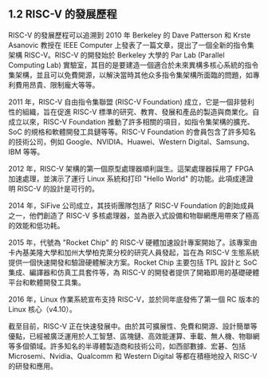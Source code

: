 ## 1.2 RISC-V 的發展歷程

RISC-V 的發展歷程可以追溯到 2010 年 Berkeley 的 Dave Patterson 和 Krste Asanovic 教授在 IEEE Computer 上發表了一篇文章，提出了一個全新的指令集架構 RISC-V。RISC-V 的開發始於 Berkeley 大學的 Par Lab (Parallel Computing Lab) 實驗室，其目的是要建造一個適合於未來異構多核心系統的指令集架構，並且可以免費開源，以解決當時其他众多指令集架構所面臨的問題，如專利費用昂貴、限制龐大等等。 

2011 年，RISC-V 自由指令集聯盟 (RISC-V Foundation) 成立，它是一個非營利性的組織，旨在促進 RISC-V 標準的研究、教育、發展和產品的製造與商業化。自成立以來，RISC-V Foundation 推動了許多相關的項目，如指令集架構的擴充、SoC 的規格和軟體開發工具鏈等等。RISC-V Foundation 的會員包含了許多知名的技術公司，例如 Google、NVIDIA、Huawei、Western Digital、Samsung、IBM 等等。

2012 年，RISC-V 架構的第一個原型處理器順利誕生。這架處理器採用了 FPGA 加速處理，並演示了運行 Linux 系統和打印 "Hello World" 的功能。此項成達證明 RISC-V 的設計是可行的。

2014 年，SiFive 公司成立，其技術團隊包括了 RISC-V Foundation 的創始成員之一，他們創造了 RISC-V 多核處理器，並為嵌入式設備和物聯網應用帶來了極高的效能和低功耗。

2015 年，代號為 "Rocket Chip" 的 RISC-V 硬體加速設計專案開始了。該專案由卡內基美隆大學和加州大學柏克萊分校的研究人員發起，旨在為 RISC-V 生態系統提供一個快速開發和驗證硬體解決方案。Rocket Chip 主要包括 TPL 設計と SoC 集成、編譯器和仿真工具套件等，為 RISC-V 的開發者提供了開箱即用的基礎硬體平台和軟體開發工具集。

2016 年，Linux 作業系統宣布支持 RISC-V，並於同年底發佈了第一個 RC 版本的 Linux 核心（v4.10）。

截至目前，RISC-V 正在快速發展中。由於其可擴展性、免費和開源、設計簡單等優點，已經被廣泛運用於人工智慧、區塊鏈、高效能運算、車載、無人機、物聯網等多個領域。許多知名的半導體製造商和技術公司，如西部數據、宏碁、包括 Microsemi、Nvidia、Qualcomm 和 Western Digital 等都在積極地投入 RISC-V 的研發和應用。